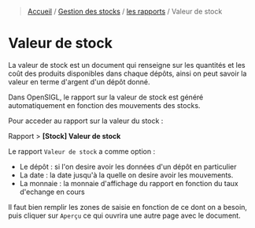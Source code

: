 > [Accueil](../../index.md) / [Gestion des stocks](../index.md) / [les rapports](./index.md) / Valeur de stock

# Valeur de stock

La valeur de stock est un document qui renseigne sur les quantités et les coût des produits disponibles dans chaque dépôts, ainsi on peut savoir la valeur en terme d'argent d'un dépôt donné.

Dans OpenSIGL, le rapport sur la valeur de stock est généré automatiquement en fonction des mouvements des stocks.

Pour acceder au rapport sur la valeur du stock :

<div class = "bs-callout bs-callout-success">
  <p>Rapport > <strong>[Stock] Valeur de stock</strong>
  </p>
</div>

Le rapport `Valeur de stock` a comme option :
- Le dépôt : si l'on desire avoir les données d'un dépôt en particulier
- La date : la date jusqu'à la quelle on desire avoir les mouvements.
- La monnaie : la monnaie d'affichage du rapport en fonction du taux d'echange en cours

Il faut bien remplir les zones de saisie en fonction de ce dont on a besoin, puis cliquer sur `Aperçu` ce qui ouvrira une autre page avec le document.